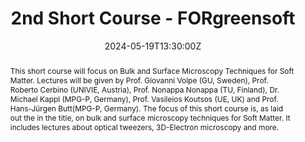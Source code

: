 ---
title: 2nd Short Course - FORgreensoft

event: Short Course
event_url: https://forgreensoft.gr/?p=4520

location: FORTH

address:
  street: Ν. Plastira 100, Vassilika Vouton
  city: Heraklion
  region: Crete
  postcode: '70013'
  country: Greece

summary: FORgreensoft meeting.
abstract:  'This short course will focus on Bulk and Surface Microscopy Techniques for Soft Matter. Lectures will be given by Prof. Giovanni Volpe (GU, Sweden), Prof. Roberto Cerbino (UNIVIE, Austria), Prof. Nonappa Nonappa (TU, Finland), Dr. Michael Kappl (MPG-P, Germany), Prof. Vasileios Koutsos (UE, UK) and Prof. Hans-Jürgen Butt(MPG-P, Germany). The focus of this short  course is, as laid out the in the title, on bulk and surface microscopy techniques for Soft Matter. It includes lectures about optical tweezers, 3D-Electron microscopy and more.'

# Talk start and end times.
#   End time can optionally be hidden by prefixing the line with `#`.
date: '2024-05-19T13:30:00Z'
date_end: '2024-05-21T14:00:00Z'
all_day: true

# Schedule page publish date (NOT talk date).
publishDate: '2024-05-07T00:00:00Z'

authors: [admin, Jasmin, Nikos]
tags: []

# Is this a featured talk? (true/false)
featured: false

image:
  caption: 'Image credit: [**Forgreensoft**](https://forgreensoft.gr/)'
  focal_point: Right

url_code: ''
url_pdf: 'https://forgreensoft.gr/wp-content/uploads/2024/03/SecondShortCourse2024c.pdf'
url_slides: ''
url_video: ''

# Markdown Slides (optional).
#   Associate this talk with Markdown slides.
#   Simply enter your slide deck's filename without extension.
#   E.g. `slides = "example-slides"` references `content/slides/example-slides.md`.
#   Otherwise, set `slides = ""`.
slides:

# Projects (optional).
#   Associate this post with one or more of your projects.
#   Simply enter your project's folder or file name without extension.
#   E.g. `projects = ["internal-project"]` references `content/project/deep-learning/index.md`.
#   Otherwise, set `projects = []`.
#projects:
#
#
#Slides can be added in a few ways:
#
#- **Create** slides using Wowchemy's [_Slides_](https://docs.hugoblox.com/managing-content/#create-slides) feature and link using `slides` parameter in the front matter of the talk file
#- **Upload** an existing slide deck to `static/` and link using `url_slides` parameter in the front matter of the talk file
#- **Embed** your slides (e.g. Google Slides) or presentation video on this page using [shortcodes](https://docs.hugoblox.com/writing-markdown-latex/).
#
#Further event details, including page elements such as image galleries, can be added to the body of this page.

---